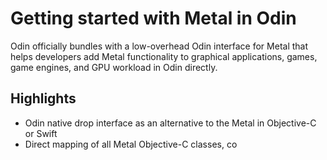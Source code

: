 # Getting started with Metal in Odin

Odin officially bundles with a low-overhead Odin interface for Metal that helps developers add Metal functionality to graphical applications, games, game engines, and GPU workload in Odin directly.

## Highlights

* Odin native drop interface as an alternative to the Metal in Objective-C or Swift
* Direct mapping of all Metal Objective-C classes, co